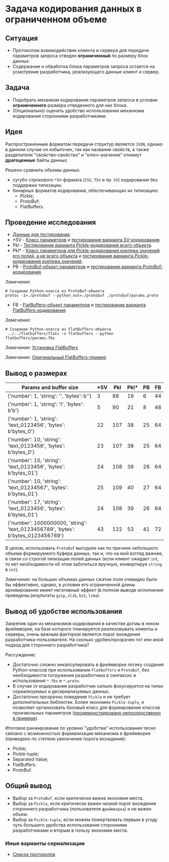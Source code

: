 # Задача кодирования данных в ограниченном объеме

## Ситуация

* Протоколом взаимодействия клиента и сервера для передачи параметров запроса отведен __ограниченный__ по размеру блок данных.
* Cодержание и обработка блока параметров запроса остается на усмотрение разработчика, реализующего данные клиент и сервер.

## Задача

* Подобрать механизм кодирования параметров запроса в условии __ограниченного__ размера отведенного для них блока.
* (Опционально) оценить удобство использования механизма кодирования сторонними разработчиками.

## Идея

Распространенным форматом передачи структур является `JSON`, однако в данном случае он избыточен, так как названия свойств, а также разделители "свойство-свойство" и "ключ-значение" отнимут __драгоценные__ байты данных.

Решено сравнить объемы данных:

* сугубо строкового `*SV`-формата (`CSV`, `TSV` и пр. `SV`) кодирования без поддержки типизации;
* бинарных форматов кодирования, обеспечивающих их типизацию:
  * Pickle;
  * ProtoBuf;
  * FlatBuffers.

## Проведение исследования

* [Данные для тестирования](facets.py).
* *SV - [Класс параметров](sv/params.py) и [тестирование варианта SV-кодирования](sv/test.py).
* Pkl - [Тестирование варианта Pickle-кодирования всего объекта](pickle/test.py).
* Pkl* - [Класс параметров для Pickle-кодирования кортежа значений его полей, а не всего объекта](pickle_tuple/params.py) и [тестирование варианта Pickle-кодирования кортежа значений](pickle_tuple/test.py).
* PB - [ProtoBuf-объект параметров](protobuf/params.proto) и [тестирование варианта ProtoBuf-кодирования](protobuf/test.py).
  
_Замечание_:

```shell
# Создание Python-класса из ProtoBuf-объекта
protoc -I=./protobuf --python_out=./protobuf ./protobuf/params.proto
```

* FB - [FlatBuffers-объект параметров](flatbuffers/params.fbs) и [тестирование варианта FlatBuffers-кодирования](flatbuffers/test.py).

_Замечание_:

```shell
# Создание Python-класса из FlatBuffers-объекта
 ../../flatbuffers/flatc -o flatbuffers --python flatbuffers/params.fbs
```

_Замечание:_ [Установка FlatBuffers](https://stackoverflow.com/a/55394568/24858592)

_Замечание:_ [Оригинальный FlatBuffers-пример](https://flatbuffers.dev/flatbuffers_guide_tutorial.html)

## Вывод о размерах

| Params and buffer size                                                            | *SV | Pkl | Pkl* | PB  | FB  |
| --------------------------------------------------------------------------------- | --- | --- | ---- | --- | --- |
| {'number': 1, 'string': '', 'bytes': b''}                                         | 3   | 88  | 19   | 6   | 44  |
| {'number': 1, 'string': 't', 'bytes': b'b'}                                       | 5   | 90  | 21   | 8   | 48  |
| {'number': 1, 'string': 'text_0123456', 'bytes': b'bytes_0'}                      | 22  | 107 | 38   | 25  | 64  |
| {'number': 10, 'string': 'text_0123456', 'bytes': b'bytes_0'}                     | 23  | 107 | 38   | 25  | 64  |
| {'number': 10, 'string': 'text_0123456', 'bytes': b'bytes_01'}                    | 24  | 108 | 39   | 26  | 64  |
| {'number': 10, 'string': 'text_01234567', 'bytes': b'bytes_01'}                   | 25  | 109 | 40   | 27  | 64  |
| {'number': 17, 'string': 'text_0123456', 'bytes': b'bytes_01'}                    | 24  | 108 | 39   | 26  | 64  |
| {'number': 1000000000, 'string': 'text_0123456789', 'bytes': b'bytes_0123456789'} | 43  | 122 | 53   | 41  | 72  |

В целом, использовать `ProtoBuf` выгоднее как по причине небольшого объема формируемого буфера данных, так и, что на мой взгляд важнее, в связи со строгой типизации полей данных (если клиент ожидает `int`, то нет необходимости об этом заботиться вручную, конвертируя `string` в `int`).

_Замечание_: на больших объемах данных сжатие поля очевидно было бы эффективно, однако, в условии его ограниченной длины архивирование имеет негативный эффект (в полном выводе исполнения приведены результаты `gzip`, `zlib`, `bz2`, `lzma`).

## Вывод об удобстве использования

Закрепив один из механизмов кодирования в качестве догмы в неком фреймворке, на базе которого планируется реализовывать клиенты и серверы, очень важным фактором является порог вхождения разработчика-пользователя. На сколько удобен/прозрачен тот или иной подход для стороннего разработчика?

Рассуждение:

* Достаточно сложно инкапсулировать в фреймворке логику создания Python-классов при использовании `FlatBuffers` и `ProtoBuf`, без необходимости погружения разработчика в синтаксис и использования `*.fbs` и `*.proto`.
* В случае `SV` кодирования разработчик сильно фокусируется на типах сериализуемых и десериализуемых данных.
* Достаточно прозрачно поведение `Pickle` и не требует дополнительных библиотек. Более экономно `Pickle-tuple`, и позволяет организовать базовый класс для формирование классов произвольных параметров ([продемонстрировано непосредственно в примере](pickle_tuple/params.py)).

Итоговое ранжирование по уровню "удобства" использования тесно связано с возможностью формализации механизма в фреймворке (приведено по степени увеличение порога вхождения):

* Pickle;
* Pickle-tuple;
* Separated Value;
* FlatBuffers.
* ProtoBuf.

## Общий вывод

* Выбор за `ProtoBuf`, если критически важна экономия места.
* Выбор за `Pickle`, если критически важен низкий порог вхождения стороннего разработчика (пользователя `фреймворка`) и не важен объем.
* Выбор за `Pickle-tuple`, если можем пожертвовать первым в угоду чуть большего удобства использования сторонними разработчиками и вторым в пользу экономии места.

### Иные варианты сериализации

* [Список протоколов](https://en.wikipedia.org/wiki/Comparison_of_data-serialization_formats)
